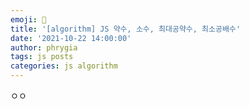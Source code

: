 ```yaml
---
emoji: 📓
title: '[algorithm] JS 약수, 소수, 최대공약수, 최소공배수'
date: '2021-10-22 14:00:00'
author: phrygia
tags: js posts
categories: js algorithm
---
```


ㅇㅇ
